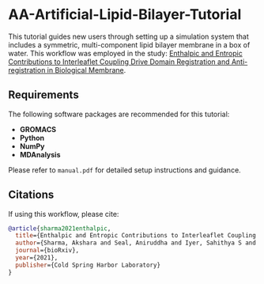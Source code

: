 # AA-Artificial-Lipid-Bilayer-Tutorial

This tutorial guides new users through setting up a simulation system that includes a symmetric, multi-component lipid bilayer membrane in a box of water. This workflow was employed in the study: [Enthalpic and Entropic Contributions to Interleaflet Coupling Drive Domain Registration and Anti-registration in Biological Membrane](https://www.biorxiv.org/content/10.1101/2021.09.29.462263v1.abstract).

## Requirements

The following software packages are recommended for this tutorial:
- **GROMACS**
- **Python**
- **NumPy**
- **MDAnalysis**

Please refer to `manual.pdf` for detailed setup instructions and guidance.

## Citations

If using this workflow, please cite:

```bibtex
@article{sharma2021enthalpic,
  title={Enthalpic and Entropic Contributions to Interleaflet Coupling Drive Domain Registration and Anti-registration in Biological Membrane},
  author={Sharma, Akshara and Seal, Aniruddha and Iyer, Sahithya S and Srivastava, Anand},
  journal={bioRxiv},
  year={2021},
  publisher={Cold Spring Harbor Laboratory}
}
